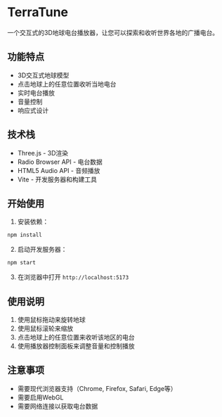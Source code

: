 # TerraTune

一个交互式的3D地球电台播放器，让您可以探索和收听世界各地的广播电台。

## 功能特点

- 3D交互式地球模型
- 点击地球上的任意位置收听当地电台
- 实时电台播放
- 音量控制
- 响应式设计

## 技术栈

- Three.js - 3D渲染
- Radio Browser API - 电台数据
- HTML5 Audio API - 音频播放
- Vite - 开发服务器和构建工具

## 开始使用

1. 安装依赖：
```bash
npm install
```

2. 启动开发服务器：
```bash
npm start
```

3. 在浏览器中打开 `http://localhost:5173`

## 使用说明

1. 使用鼠标拖动来旋转地球
2. 使用鼠标滚轮来缩放
3. 点击地球上的任意位置来收听该地区的电台
4. 使用播放器控制面板来调整音量和控制播放

## 注意事项

- 需要现代浏览器支持（Chrome, Firefox, Safari, Edge等）
- 需要启用WebGL
- 需要网络连接以获取电台数据 
